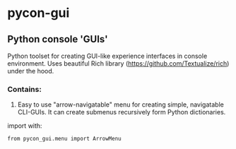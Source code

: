 # pycon-gui
## Python console 'GUIs'

Python toolset for creating GUI-like experience interfaces in console environment.
Uses beautiful Rich library (https://github.com/Textualize/rich) under the hood.

### Contains:
1. Easy to use "arrow-navigatable" menu for creating simple, navigatable CLI-GUIs.
   It can create submenus recursively form Python dictionaries.

import with:
```
from pycon_gui.menu import ArrowMenu
```